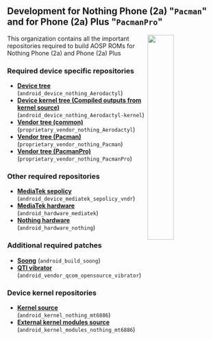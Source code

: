## Development for Nothing Phone (2a) "`Pacman`" and for Phone (2a) Plus "`PacmanPro`"

<div>
  <img align="right" width="35%" src="https://www.bouyguestelecom.fr/media/catalog/product/n/o/nothing-phone-2a-plus-argent-dos.png">
</div>

This organization contains all the important repositories required to build AOSP ROMs for Nothing Phone (2a) and Phone (2a) Plus

### Required device specific repositories
* [**Device tree**](https://github.com/Nothing-2A/android_device_nothing_Aerodactyl) (`android_device_nothing_Aerodactyl`)
* [**Device kernel tree (Compiled outputs from kernel source)**](https://github.com/Nothing-2A/android_device_nothing_Aerodactyl-kernel) (`android_device_nothing_Aerodactyl-kernel`)
* [**Vendor tree (common)**](https://github.com/Nothing-2A/proprietary_vendor_nothing_Aerodactyl) (`proprietary_vendor_nothing_Aerodactyl`)
* [**Vendor tree (Pacman)**](https://github.com/Nothing-2A/proprietary_vendor_nothing_Pacman) (`proprietary_vendor_nothing_Pacman`)
* [**Vendor tree (PacmanPro)**](https://github.com/Nothing-2A/proprietary_vendor_nothing_PacmanPro) (`proprietary_vendor_nothing_PacmanPro`)

### Other required repositories
* [**MediaTek sepolicy**](https://github.com/Nothing-2A/android_device_mediatek_sepolicy_vndr) (`android_device_mediatek_sepolicy_vndr`)
* [**MediaTek hardware**](https://github.com/Nothing-2A/android_hardware_mediatek) (`android_hardware_mediatek`)
* [**Nothing hardware**](https://github.com/Nothing-2A/android_hardware_nothing) (`android_hardware_nothing`)

### Additional required patches
* [**Soong**](https://github.com/Nothing-2A/android_build_soong/commit/86857404f7ba8e175e480d79f8bca82d8c71a9b7) (`android_build_soong`)
* [**QTI vibrator**](https://github.com/Nothing-2A/android_vendor_qcom_opensource_vibrator/commit/8e850d7a66525bd79905509a26100f4f6e47ed4f) (`android_vendor_qcom_opensource_vibrator`)

### Device kernel repositories
* [**Kernel source**](https://github.com/Nothing-2A/android_kernel_nothing_mt6886) (`android_kernel_nothing_mt6886`)
* [**External kernel modules source**](https://github.com/Nothing-2A/android_kernel_modules_nothing_mt6886) (`android_kernel_modules_nothing_mt6886`)
